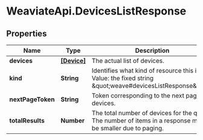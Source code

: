 # WeaviateApi.DevicesListResponse

## Properties
Name | Type | Description | Notes
------------ | ------------- | ------------- | -------------
**devices** | [**[Device]**](Device.md) | The actual list of devices. | [optional] 
**kind** | **String** | Identifies what kind of resource this is. Value: the fixed string \&quot;weave#devicesListResponse\&quot;. | [optional] [default to &#39;weave#devicesListResponse&#39;]
**nextPageToken** | **String** | Token corresponding to the next page of devices. | [optional] 
**totalResults** | **Number** | The total number of devices for the query. The number of items in a response may be smaller due to paging. | [optional] 


